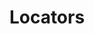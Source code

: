 ---
title: Locators
description: Everything you need to know about Locators in the Blueprint Format.
---
